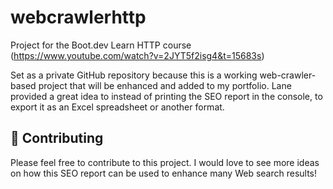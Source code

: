 # webcrawlerhttp
Project for the Boot.dev Learn HTTP course (https://www.youtube.com/watch?v=2JYT5f2isg4&t=15683s)

Set as a private GitHub repository because this is a working web-crawler-based project that will be enhanced and added to my portfolio. Lane provided a great idea to instead of printing the SEO report in the console, to export it as an Excel spreadsheet or another format. 

## 🤝 Contributing
Please feel free to contribute to this project. I would love to see more ideas on how this SEO report can be used to enhance many Web search results!
